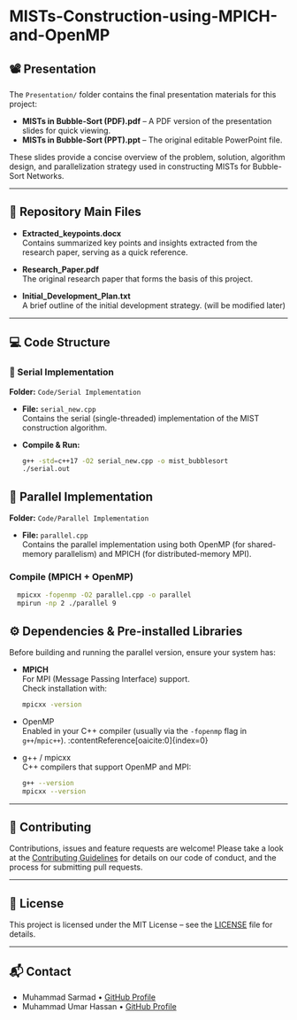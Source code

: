 # MISTs-Construction-using-MPICH-and-OpenMP

## 📽️ Presentation

The `Presentation/` folder contains the final presentation materials for this project:

- **MISTs in Bubble-Sort (PDF).pdf** – A PDF version of the presentation slides for quick viewing.  
- **MISTs in Bubble-Sort (PPT).ppt** – The original editable PowerPoint file.

These slides provide a concise overview of the problem, solution, algorithm design, and parallelization strategy used in constructing MISTs for Bubble-Sort Networks.

---

## 📁 Repository Main Files

- **Extracted_keypoints.docx**  
  Contains summarized key points and insights extracted from the research paper, serving as a quick reference.

- **Research_Paper.pdf**  
  The original research paper that forms the basis of this project.

- **Initial_Development_Plan.txt**  
  A brief outline of the initial development strategy. (will be modified later)

---

## 💻 Code Structure

### 🔹 Serial Implementation

**Folder:** `Code/Serial Implementation`

- **File:** `serial_new.cpp`  
  Contains the serial (single-threaded) implementation of the MIST construction algorithm.

- **Compile & Run:**
  ```bash
  g++ -std=c++17 -O2 serial_new.cpp -o mist_bubblesort
  ./serial.out
  ```

## 🔹 Parallel Implementation

**Folder:** `Code/Parallel Implementation`

- **File:** `parallel.cpp`  
  Contains the parallel implementation using both OpenMP (for shared-memory parallelism) and MPICH (for distributed-memory MPI).

### Compile (MPICH + OpenMP)
  ```bash
    mpicxx -fopenmp -O2 parallel.cpp -o parallel
    mpirun -np 2 ./parallel 9
  ```

## ⚙️ Dependencies & Pre-installed Libraries

Before building and running the parallel version, ensure your system has:

- **MPICH**  
  For MPI (Message Passing Interface) support.  
  Check installation with:
  ```bash
  mpicxx -version
  ```
- OpenMP  
Enabled in your C++ compiler (usually via the `-fopenmp` flag in `g++`/`mpic++`). :contentReference[oaicite:0]{index=0}

- g++ / mpicxx  
C++ compilers that support OpenMP and MPI:  
  ```bash
  g++ --version
  mpicxx --version
  ```

---

## 🚀 Contributing

Contributions, issues and feature requests are welcome! Please take a look at the [Contributing Guidelines](CONTRIBUTING.md) for details on our code of conduct, and the process for submitting pull requests.

---

## 📝 License

This project is licensed under the MIT License – see the [LICENSE](LICENSE) file for details.

---

## 📬 Contact

- Muhammad Sarmad • [GitHub Profile](https://github.com/MuhammadSarmad091) 
- Muhammad Umar Hassan • [GitHub Profile](https://github.com/Umar1-1assan) 
